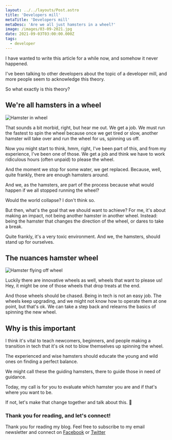 ```yaml
---
layout: ../../layouts/Post.astro
title: 'Developers mill'
metaTitle: 'Developers mill'
metaDesc: 'Are we all just hamsters in a wheel?'
image: /images/03-09-2021.jpg
date: 2021-09-03T03:00:00.000Z
tags:
  - developer
---
```


I have wanted to write this article for a while now, and somehow it never happened.

I've been talking to other developers about the topic of a developer mill, and more people seem to acknowledge this theory.

So what exactly is this theory?

## We're all hamsters in a wheel

![Hamster in wheel](https://cdn.hashnode.com/res/hashnode/image/upload/v1629963134269/shLFoySkg.png)

That sounds a bit morbid, right, but hear me out. We get a job. We must run the fastest to spin the wheel because once we get tired or slow, another hamster will take over and run the wheel for us, spinning us off.

Now you might start to think, hmm, right, I've been part of this, and from my experience, I've been one of those.
We get a job and think we have to work ridiculous hours (often unpaid) to please the wheel.

And the moment we stop for some water, we get replaced. Because, well, quite frankly, there are enough hamsters around.

And we, as the hamsters, are part of the process because what would happen if we all stopped running the wheel?

Would the world collapse?
I don't think so.

But then, what's the goal that we should want to achieve?
For me, it's about making an impact, not being another hamster in another wheel.
Instead: being the hamster that changes the direction of the wheel, or dares to take a break.

Quite frankly, it's a very toxic environment. And we, the hamsters, should stand up for ourselves.

## The nuances hamster wheel

![Hamster flying off wheel](https://cdn.hashnode.com/res/hashnode/image/upload/v1629963178731/F3p4COzFZ.png)

Luckily there are innovative wheels as well, wheels that want to please us! Hey, it might be one of those wheels that drop treats at the end.

And those wheels should be chased.
Being in tech is not an easy job. The wheels keep upgrading, and we might not know how to operate them at one point, but that's ok. We can take a step back and relearns the basics of spinning the new wheel.

## Why is this important

I think it's vital to teach newcomers, beginners, and people making a transition in tech that it's ok not to blow themselves up spinning the wheel.

The experienced and wise hamsters should educate the young and wild ones on finding a perfect balance.

We might call these the guiding hamsters, there to guide those in need of guidance.

Today, my call is for you to evaluate which hamster you are and if that's where you want to be.

If not, let's make that change together and talk about this. 🐹

### Thank you for reading, and let's connect!

Thank you for reading my blog. Feel free to subscribe to my email newsletter and connect on [Facebook](https://www.facebook.com/DailyDevTipsBlog) or [Twitter](https://twitter.com/DailyDevTips1)
